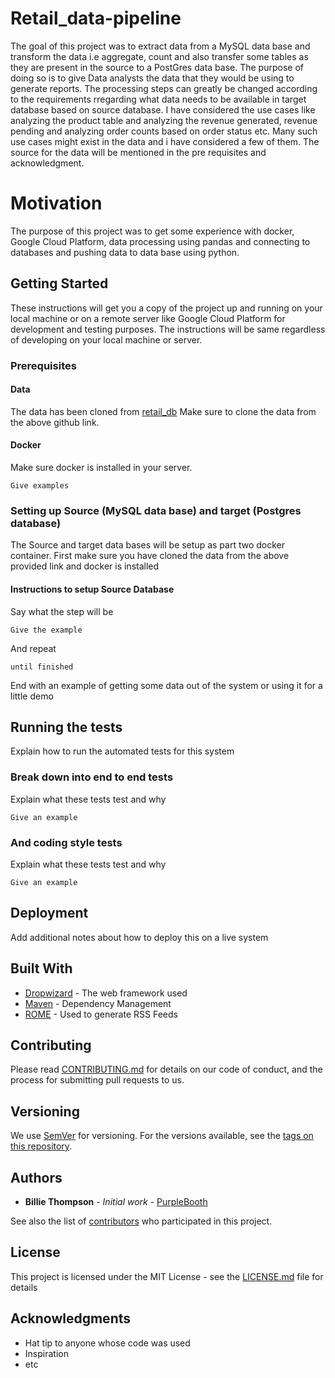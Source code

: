 # Retail_data-pipeline

The goal of this project was to extract data from a MySQL data base and transform the data i.e aggregate, count
and also transfer some tables as they are present in the source to a PostGres data base. The purpose of doing so is 
to give Data analysts the data that they would be using to generate reports. The processing steps can greatly be 
changed according to the requirements rregarding what data needs to be available in target database based on source database.
I have considered the use cases like analyzing the product table and analyzing the revenue generated, revenue pending 
and analyzing order counts based on order status etc. Many such use cases might exist in the data and i have considered
a few of them. The source for the data will be mentioned in the pre requisites and acknowledgment.

# Motivation
The purpose of this project was to get some experience with docker, Google Cloud Platform, data processing 
using pandas and connecting to databases and pushing data to data base using python.


## Getting Started

These instructions will get you a copy of the project up and running on your local machine or on a remote server like Google Cloud Platform for development and testing purposes. The instructions will be same regardless of developing on your local machine or server.


### Prerequisites

#### Data
The data has been cloned from [retail_db](https://github.com/dgadiraju/retail_db)
Make sure to clone the data from the above github link.
#### Docker
Make sure docker is installed in your server.

```
Give examples
```

### Setting up Source (MySQL data base) and target (Postgres database)
The Source and target data bases will be setup as part two docker container.
First make sure you have cloned the data from the above provided link and docker is installed
#### Instructions to setup Source Database



Say what the step will be

```
Give the example
```

And repeat

```
until finished
```

End with an example of getting some data out of the system or using it for a little demo

## Running the tests

Explain how to run the automated tests for this system

### Break down into end to end tests

Explain what these tests test and why

```
Give an example
```

### And coding style tests

Explain what these tests test and why

```
Give an example
```

## Deployment

Add additional notes about how to deploy this on a live system

## Built With

* [Dropwizard](http://www.dropwizard.io/1.0.2/docs/) - The web framework used
* [Maven](https://maven.apache.org/) - Dependency Management
* [ROME](https://rometools.github.io/rome/) - Used to generate RSS Feeds

## Contributing

Please read [CONTRIBUTING.md](https://gist.github.com/PurpleBooth/b24679402957c63ec426) for details on our code of conduct, and the process for submitting pull requests to us.

## Versioning

We use [SemVer](http://semver.org/) for versioning. For the versions available, see the [tags on this repository](https://github.com/your/project/tags). 

## Authors

* **Billie Thompson** - *Initial work* - [PurpleBooth](https://github.com/PurpleBooth)

See also the list of [contributors](https://github.com/your/project/contributors) who participated in this project.

## License

This project is licensed under the MIT License - see the [LICENSE.md](LICENSE.md) file for details

## Acknowledgments

* Hat tip to anyone whose code was used
* Inspiration
* etc
